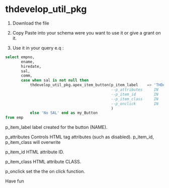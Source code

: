 # thdevelop_util_pkg
1. Download the file

2. Copy Paste into your schema were you want to use it or give a grant on it.

3. Use it in your query
e.q : 
```sql
select empno,
       ename,
       hiredate,
       sal,
       comm,
       case when sal is not null then
           thdevelop_util_pkg.apex_item_button(p_item_label    => 'THDevelop'
                                               --p_attributes     IN    VARCHAR2 DEFAULT NULL,
                                               --p_item_id        IN    VARCHAR2 DEFAULT NULL,
                                               --p_item_class     IN    VARCHAR2 DEFAULT NULL,
                                               --p_onclick        IN    VARCHAR2 DEFAULT NULL
                                               )
           else 'No SAL' end as my_Button 
from emp
```

p_item_label label created for the button (NAME).

p_attributes Controls HTML tag attributes (such as disabled). p_item_id, p_item_class will overwrite

p_item_id HTML attribute ID. 

p_item_class HTML attribute CLASS.

p_onclick set the the on click function.

Have fun
